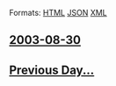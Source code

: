 
Formats: [HTML](2003/08/30/index.html)  [JSON](2003/08/30/index.json)  [XML](2003/08/30/index.xml)  

## [2003-08-30](/news/2003/08/30/index.md)

## [Previous Day...](/news/2003/08/29/index.md)

